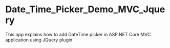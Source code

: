 # Date_Time_Picker_Demo_MVC_Jquery
This app explains how to add DateTime picker in ASP.NET Core MVC application using JQuery plugin
